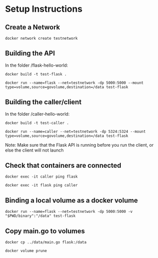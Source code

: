# Setup Instructions

## Create a Network
`docker network create testnetwork`

## Building the API
In the folder /flask-hello-world:

`docker build -t test-flask .`

`docker run --name=flask --net=testnetwork -dp 5000:5000 --mount type=volume,source=govolume,destination=/data test-flask`

## Building the caller/client
In the folder /caller-hello-world:

`docker build -t test-caller .`

`docker run --name=caller --net=testnetwork -dp 5324:5324 --mount type=volume,source=govolume,destination=/data test-flask`

Note: Make sure that the Flask API is running before you run the client, or else the client will not launch

## Check that containers are connected
`docker exec -it caller ping flask`

`docker exec -it flask ping caller`

## Binding a local volume as a docker volume
`docker run --name=flask --net=testnetwork -dp 5000:5000 -v "$PWD/binary":"/data" test-flask`

## Copy main.go to volumes
`docker cp ../data/main.go flask:/data`

`docker volume prune`